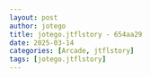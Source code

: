 ```yaml
---
layout: post
author: jotego
title: jotego.jtflstory - 654aa29
date: 2025-03-14
categories: [Arcade, jtflstory]
tags: [jotego.jtflstory]
---
```


